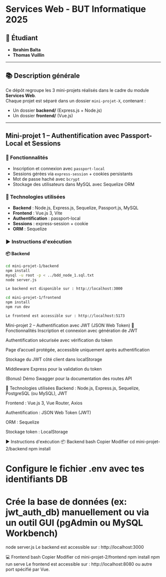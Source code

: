 # Services Web - BUT Informatique 2025

## 👥 Étudiant
- **Ibrahim Balta**
- **Thomas Vuillin**

---

## 📚 Description générale

Ce dépôt regroupe les 3 mini-projets réalisés dans le cadre du module **Services Web**.  
Chaque projet est séparé dans un dossier `mini-projet-X`, contenant :

- Un dossier **backend/** (Express.js + Node.js)
- Un dossier **frontend/** (Vue.js)

---

## Mini-projet 1 – Authentification avec Passport-Local et Sessions

### 🎯 Fonctionnalités

- Inscription et connexion avec `passport-local`
- Sessions gérées via `express-session` + cookies persistants
- Mot de passe haché avec `bcrypt`
- Stockage des utilisateurs dans MySQL avec Sequelize ORM

### 🔧 Technologies utilisées

- **Backend** : Node.js, Express.js, Sequelize, Passport.js, MySQL
- **Frontend** : Vue.js 3, Vite
- **Authentification** : passport-local
- **Sessions** : express-session + cookie
- **ORM** : Sequelize

### ▶️ Instructions d'exécution

#### 📦 Backend

```bash
cd mini-projet-1/backend
npm install
mysql -u root -p < ../bdd_node_1.sql.txt
node server.js

Le backend est disponible sur : http://localhost:3000

cd mini-projet-1/frontend
npm install
npm run dev

Le frontend est accessible sur : http://localhost:5173
```

Mini-projet 2 – Authentification avec JWT (JSON Web Token)
🎯 Fonctionnalités
Inscription et connexion avec génération de JWT

Authentification sécurisée avec vérification du token

Page d’accueil protégée, accessible uniquement après authentification

Stockage du JWT côté client dans localStorage

Middleware Express pour la validation du token

(Bonus) Démo Swagger pour la documentation des routes API

🔧 Technologies utilisées
Backend : Node.js, Express.js, Sequelize, PostgreSQL (ou MySQL), JWT

Frontend : Vue.js 3, Vue Router, Axios

Authentification : JSON Web Token (JWT)

ORM : Sequelize

Stockage token : LocalStorage

▶️ Instructions d'exécution
📦 Backend
bash
Copier
Modifier
cd mini-projet-2/backend
npm install
# Configure le fichier .env avec tes identifiants DB
# Crée la base de données (ex: jwt_auth_db) manuellement ou via un outil GUI (pgAdmin ou MySQL Workbench)
node server.js
Le backend est accessible sur : http://localhost:3000

💻 Frontend
bash
Copier
Modifier
cd mini-projet-2/frontend
npm install
npm run serve
Le frontend est accessible sur : http://localhost:8080 ou autre port spécifié par Vue.
